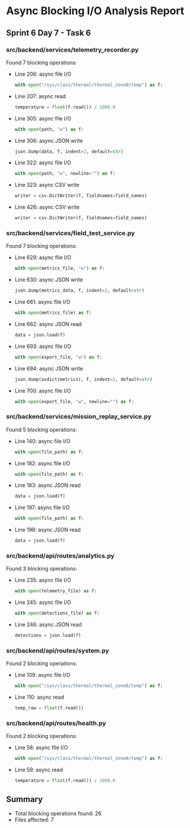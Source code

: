 # Async Blocking I/O Analysis Report
## Sprint 6 Day 7 - Task 6


### src/backend/services/telemetry_recorder.py
Found 7 blocking operations:
- Line 206: async file I/O
  ```python
  with open("/sys/class/thermal/thermal_zone0/temp") as f:
  ```
- Line 207: async read
  ```python
  temperature = float(f.read()) / 1000.0
  ```
- Line 305: async file I/O
  ```python
  with open(path, "w") as f:
  ```
- Line 306: async JSON write
  ```python
  json.dump(data, f, indent=2, default=str)
  ```
- Line 322: async file I/O
  ```python
  with open(path, "w", newline="") as f:
  ```
- Line 323: async CSV write
  ```python
  writer = csv.DictWriter(f, fieldnames=field_names)
  ```
- Line 426: async CSV write
  ```python
  writer = csv.DictWriter(f, fieldnames=field_names)
  ```

### src/backend/services/field_test_service.py
Found 7 blocking operations:
- Line 629: async file I/O
  ```python
  with open(metrics_file, "w") as f:
  ```
- Line 630: async JSON write
  ```python
  json.dump(metrics_data, f, indent=2, default=str)
  ```
- Line 661: async file I/O
  ```python
  with open(metrics_file) as f:
  ```
- Line 662: async JSON read
  ```python
  data = json.load(f)
  ```
- Line 693: async file I/O
  ```python
  with open(export_file, "w") as f:
  ```
- Line 694: async JSON write
  ```python
  json.dump(asdict(metrics), f, indent=2, default=str)
  ```
- Line 700: async file I/O
  ```python
  with open(export_file, "w", newline="") as f:
  ```

### src/backend/services/mission_replay_service.py
Found 5 blocking operations:
- Line 140: async file I/O
  ```python
  with open(file_path) as f:
  ```
- Line 182: async file I/O
  ```python
  with open(file_path) as f:
  ```
- Line 183: async JSON read
  ```python
  data = json.load(f)
  ```
- Line 197: async file I/O
  ```python
  with open(file_path) as f:
  ```
- Line 198: async JSON read
  ```python
  data = json.load(f)
  ```

### src/backend/api/routes/analytics.py
Found 3 blocking operations:
- Line 235: async file I/O
  ```python
  with open(telemetry_file) as f:
  ```
- Line 245: async file I/O
  ```python
  with open(detections_file) as f:
  ```
- Line 246: async JSON read
  ```python
  detections = json.load(f)
  ```

### src/backend/api/routes/system.py
Found 2 blocking operations:
- Line 109: async file I/O
  ```python
  with open("/sys/class/thermal/thermal_zone0/temp") as f:
  ```
- Line 110: async read
  ```python
  temp_raw = float(f.read())
  ```

### src/backend/api/routes/health.py
Found 2 blocking operations:
- Line 58: async file I/O
  ```python
  with open("/sys/class/thermal/thermal_zone0/temp") as f:
  ```
- Line 59: async read
  ```python
  temperature = float(f.read()) / 1000.0
  ```

## Summary
- Total blocking operations found: 26
- Files affected: 7
